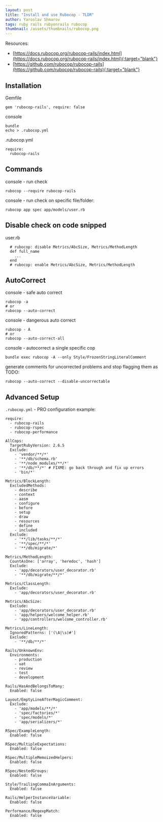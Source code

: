 ```yaml
---
layout: post
title: "Install and use Rubocop - TLDR"
author: Yaroslav Shmarov
tags: ruby rails rubyonrails rubocop
thumbnail: /assets/thumbnails/rubocop.png
---
```


Resources:
* [https://docs.rubocop.org/rubocop-rails/index.html](https://docs.rubocop.org/rubocop-rails/index.html){:target="blank"}
* [https://github.com/rubocop/rubocop-rails](https://github.com/rubocop/rubocop-rails){:target="blank"}

## Installation

Gemfile
```
gem 'rubocop-rails', require: false
```
console
```
bundle
echo > .rubocop.yml
```
.rubocop.yml
```
require: 
  rubocop-rails
```

## Commands

console - run check
```
rubocop --require rubocop-rails
```
console - run check on specific file/folder:
```
rubocop app spec app/models/user.rb
```

## Disable check on code snipped

user.rb
```
  # rubocop: disable Metrics/AbcSize, Metrics/MethodLength
  def full_name
    ...
  end
  # rubocop: enable Metrics/AbcSize, Metrics/MethodLength
```  

## AutoCorrect

console - safe auto correct
```
rubocop -a
# or
rubocop --auto-correct
```
console - dangerous auto correct
```
rubocop - A
# or
rubocop --auto-correct-all
```

console - autocorrect a single specific cop
```
bundle exec rubocop -A --only Style/FrozenStringLiteralComment
```

generate comments for uncorrected problems and stop flagging them as TODO:
```
rubocop --auto-correct --disable-uncorrectable
```

## Advanced Setup

`.rubocop.yml` - PRO configuration example:

```
require:
  - rubocop-rails
  - rubocop-rspec
  - rubocop-performance

AllCops:
  TargetRubyVersion: 2.6.5
  Exclude:
    - 'vendor/**/*'
    - '**/db/schema.rb'
    - '**/node_modules/**/*'
    - '**/db/**/*' # FIXME: go back through and fix up errors
    - 'bin/*'

Metrics/BlockLength:
  ExcludedMethods:
    - describe
    - context
    - aasm
    - configure
    - before
    - setup
    - draw
    - resources
    - define
    - included
  Exclude:
    - '**/lib/tasks/**/*'
    - '**/spec/**/*'
    - '**/db/migrate/*'

Metrics/MethodLength:
  CountAsOne: ['array', 'heredoc', 'hash']
  Exclude:
    - 'app/decorators/user_decorator.rb'
    - '**/db/migrate/**/*'

Metrics/ClassLength:
  Exclude:
    - 'app/decorators/user_decorator.rb'

Metrics/AbcSize:
  Exclude:
    - 'app/decorators/user_decorator.rb'
    - 'app/helpers/welcome_helper.rb'
    - 'app/controllers/welcome_controller.rb'

Metrics/LineLength:
  IgnoredPatterns: ['(\A|\s)#']
  Exclude:
    - '**/db/**/*'

Rails/UnknownEnv:
  Environments:
    - production
    - uat
    - review
    - test
    - development

Rails/HasAndBelongsToMany:
  Enabled: false

Layout/EmptyLineAfterMagicComment:
  Exclude:
    - 'app/models/**/*'
    - 'spec/factories/*'
    - 'spec/models/*'
    - 'app/serializers/*'

RSpec/ExampleLength:
  Enabled: false

RSpec/MultipleExpectations:
  Enabled: false

RSpec/MultipleMemoizedHelpers:
  Enabled: false

RSpec/NestedGroups:
  Enabled: false

Style/TrailingCommaInArguments:
  Enabled: false

Rails/HelperInstanceVariable:
  Enabled: false

Performance/RegexpMatch:
  Enabled: false
```


